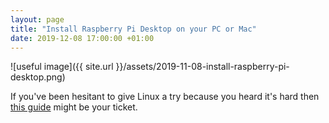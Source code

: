 ```yaml
---
layout: page
title: "Install Raspberry Pi Desktop on your PC or Mac"
date: 2019-12-08 17:00:00 +01:00
---
```


![useful image]({{ site.url }}/assets/2019-11-08-install-raspberry-pi-desktop.png)

If you've been hesitant to give Linux a try because you heard it's hard then [this guide](https://projects.raspberrypi.org/en/projects/install-raspberry-pi-desktop) might be your ticket.
